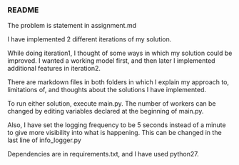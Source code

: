 ### README

The problem is statement in assignment.md

I have implemented 2 different iterations of my solution.

While doing iteration1, I thought of some ways in which my solution could be improved. I wanted a working model first, and then later I implemented additional features in iteration2. 

There are markdown files in both folders in which I explain my approach to, limitations of, and thoughts about the solutions I have implemented.
 
To run either solution, execute main.py. The number of workers can be changed by editing variables declared at the beginning of main.py. 

Also, I have set the logging frequency to be 5 seconds instead of a minute to give more visibility into what is happening. This can be changed in the last line of info_logger.py

Dependencies are in requirements.txt, and I have used python27.

